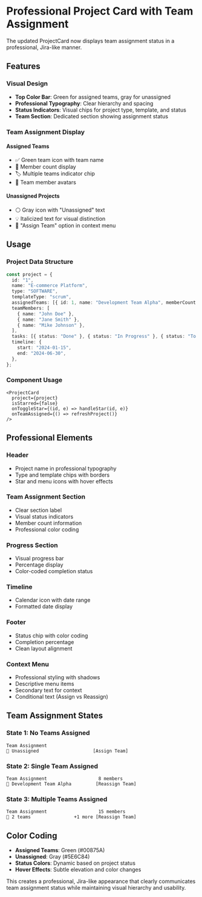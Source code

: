 # Professional Project Card with Team Assignment

The updated ProjectCard now displays team assignment status in a professional, Jira-like manner.

## Features

### Visual Design

- **Top Color Bar**: Green for assigned teams, gray for unassigned
- **Professional Typography**: Clear hierarchy and spacing
- **Status Indicators**: Visual chips for project type, template, and status
- **Team Section**: Dedicated section showing assignment status

### Team Assignment Display

#### Assigned Teams

- ✅ Green team icon with team name
- 👥 Member count display
- 🏷️ Multiple teams indicator chip
- 👤 Team member avatars

#### Unassigned Projects

- ⚪ Gray icon with "Unassigned" text
- 💡 Italicized text for visual distinction
- 🔧 "Assign Team" option in context menu

## Usage

### Project Data Structure

```typescript
const project = {
  id: "1",
  name: "E-commerce Platform",
  type: "SOFTWARE",
  templateType: "scrum",
  assignedTeams: [{ id: 1, name: "Development Team Alpha", memberCount: 8 }],
  teamMembers: [
    { name: "John Doe" },
    { name: "Jane Smith" },
    { name: "Mike Johnson" },
  ],
  tasks: [{ status: "Done" }, { status: "In Progress" }, { status: "To Do" }],
  timeline: {
    start: "2024-01-15",
    end: "2024-06-30",
  },
};
```

### Component Usage

```tsx
<ProjectCard
  project={project}
  isStarred={false}
  onToggleStar={(id, e) => handleStar(id, e)}
  onTeamAssigned={() => refreshProject()}
/>
```

## Professional Elements

### Header

- Project name in professional typography
- Type and template chips with borders
- Star and menu icons with hover effects

### Team Assignment Section

- Clear section label
- Visual status indicators
- Member count information
- Professional color coding

### Progress Section

- Visual progress bar
- Percentage display
- Color-coded completion status

### Timeline

- Calendar icon with date range
- Formatted date display

### Footer

- Status chip with color coding
- Completion percentage
- Clean layout alignment

### Context Menu

- Professional styling with shadows
- Descriptive menu items
- Secondary text for context
- Conditional text (Assign vs Reassign)

## Team Assignment States

### State 1: No Teams Assigned

```
Team Assignment
👤 Unassigned                    [Assign Team]
```

### State 2: Single Team Assigned

```
Team Assignment                   8 members
👥 Development Team Alpha         [Reassign Team]
```

### State 3: Multiple Teams Assigned

```
Team Assignment                   15 members
👥 2 teams                +1 more [Reassign Team]
```

## Color Coding

- **Assigned Teams**: Green (#00875A)
- **Unassigned**: Gray (#5E6C84)
- **Status Colors**: Dynamic based on project status
- **Hover Effects**: Subtle elevation and color changes

This creates a professional, Jira-like appearance that clearly communicates team assignment status while maintaining visual hierarchy and usability.
